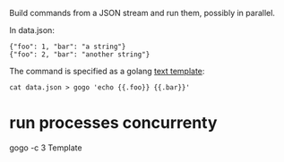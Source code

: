 
Build commands from a JSON stream and run them, possibly in parallel.

In data.json:

```
{"foo": 1, "bar": "a string"}
{"foo": 2, "bar": "another string"}
```

The command is specified as a golang [text template](http://golang.org/pkg/text/template/):

```
cat data.json > gogo 'echo {{.foo}} {{.bar}}'
```

# run processes concurrenty

gogo -c 3 Template
